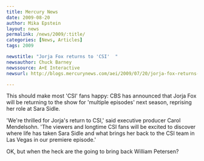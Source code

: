 ```yaml
---
title: Mercury News
date: 2009-08-20
author: Mika Epstein
layout: news
permalink: /news/2009/:title/
categories: [News, Articles]
tags: 2009

newstitle: "Jorja Fox returns to 'CSI'  "
newsauthor: Chuck Barney  
newssource: A+E Interactive  
newsurl: http://blogs.mercurynews.com/aei/2009/07/20/jorja-fox-returns-to-csi/  

---
```


This should make most 'CSI' fans happy: CBS has announced that Jorja Fox will be returning to the show for 'multiple episodes' next season, reprising her role at Sara Sidle.

'We're thrilled for Jorja's return to CSI,' said executive producer Carol Mendelsohn. 'The viewers and longtime CSI fans will be excited to discover where life has taken Sara Sidle and what brings her back to the CSI team in Las Vegas in our premiere episode.'

OK, but when the heck are the going to bring back William Petersen?  
